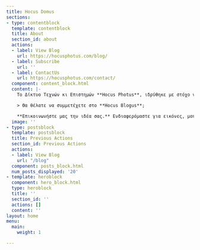 ```yaml
---
title: Hocus Domus
sections:
- type: contentblock
  template: contentblock
  title: About
  section_id: about
  actions:
  - label: View Blog
    url: https://hocusphotus.com/blog/
  - label: Subscribe
    url: ''
  - label: ContactUs
    url: https://hocusphotus.com/contact/
  component: content_block.html
  content: |-
    Το Δίκτυο Τεχνών κι Επιστημών **Hocus Photus**, ιδρύθηκε με στόχο να συνδέσει και να ενώσει όλους όσους ενδιαφέρονται για μια βαθύτερη προσέγγιση της Τέχνης και για την εξέλιξή της. Για το λόγο αυτό, σκεφτήκαμε να ξεκινήσουμε αυτό το blog, δημιουργώντας έτσι, δειλά, μια εστία, με την ελπίδα της ανεύρεσης και συνεύρεσης φίλων που διψούν γι’ αναζήτηση και δράση.

    > Θα θέλατε να συμμετέχετε στο **Hocus Blogus**;

    **Επικοινωνήστε μας την ιδέα σας.** Ενδιαφερόμαστε για εικόνες, μουσική και κείμενα που μπορεί να αφορούν σε διαφορετικούς τομείς της Τέχνης, αλλά και της Επιστήμης, όταν σχετίζεται με την Τέχνη.
  image: ''
- type: postsblock
  template: postsblock
  title: Previous Actions
  section_id: Previous Actions
  actions:
  - label: View Blog
    url: "/blog"
  component: posts_block.html
  num_posts_displayed: '20'
- template: heroblock
  component: hero_block.html
  type: heroblock
  title: ''
  section_id: ''
  actions: []
  content: ''
layout: home
menu:
  main:
    weight: 1

---
```

